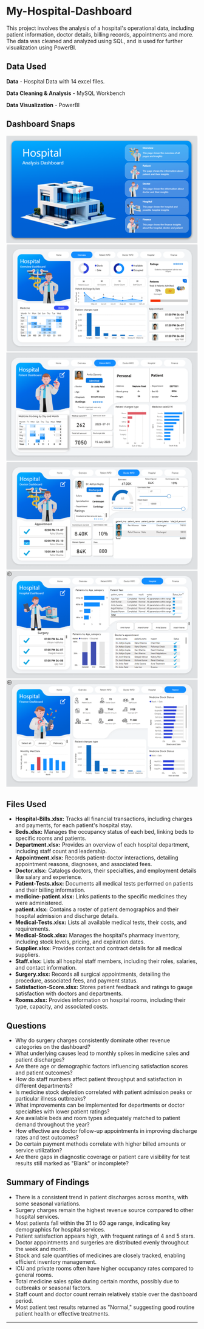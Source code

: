 # My-Hospital-Dashboard

This project involves the analysis of a hospital's operational data, including patient information, doctor details, billing records, appointments and more. The data was cleaned and analyzed using SQL, and is used for further visualization using PowerBI.

## Data Used

**Data** - Hospital Data with 14 excel files.

**Data Cleaning & Analysis** - MySQL Workbench

**Data Visualization** - PowerBI

## Dashboard Snaps

![image](https://github.com/ANANDPRAKASH2307/My-Hospital-Dashboard/blob/main/Dashboard%20snaps/Screenshot%202025-09-21%20052930.png?raw=true)
![image](https://github.com/ANANDPRAKASH2307/My-Hospital-Dashboard/blob/main/Dashboard%20snaps/Screenshot%202025-09-21%20052943.png?raw=true)
![image](https://github.com/ANANDPRAKASH2307/My-Hospital-Dashboard/blob/main/Dashboard%20snaps/Screenshot%202025-09-21%20193410.png?raw=true)
![image](https://github.com/ANANDPRAKASH2307/My-Hospital-Dashboard/blob/main/Dashboard%20snaps/Screenshot%202025-09-21%20053052.png?raw=true)
![image](https://github.com/ANANDPRAKASH2307/My-Hospital-Dashboard/blob/main/Dashboard%20snaps/Screenshot%202025-09-21%20053103.png?raw=true)
![image](https://github.com/ANANDPRAKASH2307/My-Hospital-Dashboard/blob/main/Dashboard%20snaps/Screenshot%202025-09-21%20053124.png?raw=true)


## Files Used

- **Hospital-Bills.xlsx:** Tracks all financial transactions, including charges and payments, for each patient's hospital stay.
- **Beds.xlsx:** Manages the occupancy status of each bed, linking beds to specific rooms and patients.
- **Department.xlsx:** Provides an overview of each hospital department, including staff count and leadership.
- **Appointment.xlsx:** Records patient-doctor interactions, detailing appointment reasons, diagnoses, and associated fees.
- **Doctor.xlsx:** Catalogs doctors, their specialties, and employment details like salary and experience.
- **Patient-Tests.xlsx:** Documents all medical tests performed on patients and their billing information.
- **medicine-patient.xlsx:** Links patients to the specific medicines they were administered.
- **patient.xlsx:** Contains a roster of patient demographics and their hospital admission and discharge details.
- **Medical-Tests.xlsx:** Lists all available medical tests, their costs, and requirements.
- **Medical-Stock.xlsx:** Manages the hospital's pharmacy inventory, including stock levels, pricing, and expiration dates.
- **Supplier.xlsx:** Provides contact and contract details for all medical suppliers.
- **Staff.xlsx:** Lists all hospital staff members, including their roles, salaries, and contact information.
- **Surgery.xlsx:** Records all surgical appointments, detailing the procedure, associated fees, and payment status.
- **Satisfaction-Score.xlsx:** Stores patient feedback and ratings to gauge satisfaction with doctors and departments.
- **Rooms.xlsx:** Provides information on hospital rooms, including their type, capacity, and associated costs.

## Questions

- Why do surgery charges consistently dominate other revenue categories on the dashboard?  
- What underlying causes lead to monthly spikes in medicine sales and patient discharges?  
- Are there age or demographic factors influencing satisfaction scores and patient outcomes?  
- How do staff numbers affect patient throughput and satisfaction in different departments?  
- Is medicine stock depletion correlated with patient admission peaks or particular illness outbreaks?  
- What improvements can be implemented for departments or doctor specialties with lower patient ratings?  
- Are available beds and room types adequately matched to patient demand throughout the year?  
- How effective are doctor follow-up appointments in improving discharge rates and test outcomes?  
- Do certain payment methods correlate with higher billed amounts or service utilization?  
- Are there gaps in diagnostic coverage or patient care visibility for test results still marked as "Blank" or incomplete?  

## Summary of Findings

- There is a consistent trend in patient discharges across months, with some seasonal variations.  
- Surgery charges remain the highest revenue source compared to other hospital services.  
- Most patients fall within the 31 to 60 age range, indicating key demographics for hospital services.  
- Patient satisfaction appears high, with frequent ratings of 4 and 5 stars.  
- Doctor appointments and surgeries are distributed evenly throughout the week and month.  
- Stock and sale quantities of medicines are closely tracked, enabling efficient inventory management.  
- ICU and private rooms often have higher occupancy rates compared to general rooms.  
- Total medicine sales spike during certain months, possibly due to outbreaks or seasonal factors.  
- Staff count and doctor count remain relatively stable over the dashboard period.  
- Most patient test results returned as "Normal," suggesting good routine patient health or effective treatments.  


  

---

